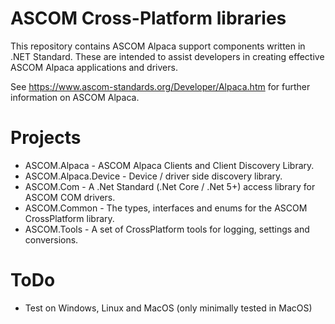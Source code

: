 # ASCOM Cross-Platform libraries
This repository contains ASCOM Alpaca support components written in .NET Standard. These are intended to assist developers in creating effective ASCOM Alpaca applications and drivers.

See https://www.ascom-standards.org/Developer/Alpaca.htm for further information on ASCOM Alpaca.

# Projects
* ASCOM.Alpaca - ASCOM Alpaca Clients and Client Discovery Library.
* ASCOM.Alpaca.Device - Device / driver side discovery library.
* ASCOM.Com - A .Net Standard (.Net Core / .Net 5+) access library for ASCOM COM drivers.
* ASCOM.Common - The types, interfaces and enums for the ASCOM CrossPlatform library. 
* ASCOM.Tools - A set of CrossPlatform tools for logging, settings and conversions.

# ToDo
* Test on Windows, Linux and MacOS (only minimally tested in MacOS)